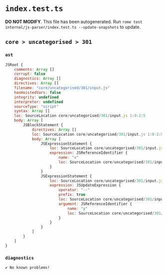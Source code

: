 # `index.test.ts`

**DO NOT MODIFY**. This file has been autogenerated. Run `rome test internal/js-parser/index.test.ts --update-snapshots` to update.

## `core > uncategorised > 301`

### `ast`

```javascript
JSRoot {
	comments: Array []
	corrupt: false
	diagnostics: Array []
	directives: Array []
	filename: "core/uncategorised/301/input.js"
	hasHoistedVars: false
	integrity: undefined
	interpreter: undefined
	sourceType: "script"
	syntax: Array []
	loc: SourceLocation core/uncategorised/301/input.js 1:0-2:5
	body: Array [
		JSBlockStatement {
			directives: Array []
			loc: SourceLocation core/uncategorised/301/input.js 1:0-2:5
			body: Array [
				JSExpressionStatement {
					loc: SourceLocation core/uncategorised/301/input.js 1:2-1:3
					expression: JSReferenceIdentifier {
						name: "x"
						loc: SourceLocation core/uncategorised/301/input.js 1:2-1:3 (x)
					}
				}
				JSExpressionStatement {
					loc: SourceLocation core/uncategorised/301/input.js 2:0-2:3
					expression: JSUpdateExpression {
						operator: "--"
						prefix: true
						loc: SourceLocation core/uncategorised/301/input.js 2:0-2:3
						argument: JSReferenceIdentifier {
							name: "y"
							loc: SourceLocation core/uncategorised/301/input.js 2:2-2:3 (y)
						}
					}
				}
			]
		}
	]
}
```

### `diagnostics`

```
✔ No known problems!

```
